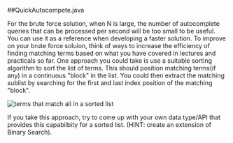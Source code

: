 ##QuickAutocompete.java

For the brute force solution, when N is large, the number of autocomplete queries that can be processed per second will be too small to be useful. You can use it as a reference when developing a faster solution.
To improve on your brute force soluion, think of ways to increase the efficiency of finding matching terms based on what you have covered in lectures and practicals so far. 
One approach you could take is use a suitable sorting algorithm to sort the list of terms. This should position matching terms(if any) in a continuous "block" in the list. You could then extract the matching sublist by searching for the first and last index position of the matching "block".

![terms that match *ali* in a sorted list](/img/movies.png)

If you take this approach, try to come up with your own data type/API that provides this capabilbity for a sorted list. (HINT: create an extension of Binary Search).

